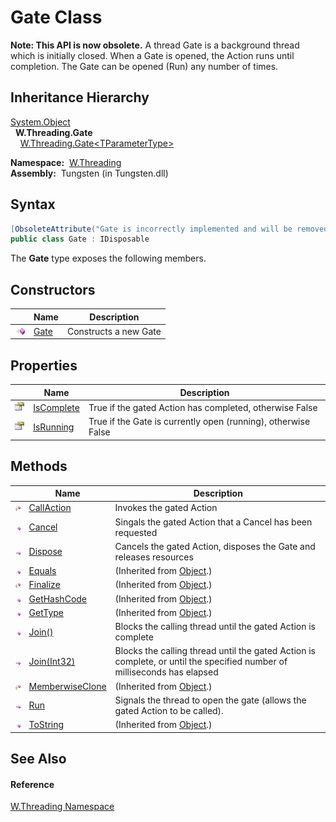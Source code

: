 Gate Class
==========
   

**Note: This API is now obsolete.**
A thread Gate is a background thread which is initially closed. When a Gate is opened, the Action runs until completion. The Gate can be opened (Run) any number of times.


Inheritance Hierarchy
---------------------
[System.Object][1]  
  **W.Threading.Gate**  
    [W.Threading.Gate&lt;TParameterType>][2]  

  **Namespace:**  [W.Threading][3]  
  **Assembly:**  Tungsten (in Tungsten.dll)

Syntax
------

```csharp
[ObsoleteAttribute("Gate is incorrectly implemented and will be removed at a later date.  Please use ThreadMethod instead.")]
public class Gate : IDisposable
```

The **Gate** type exposes the following members.


Constructors
------------

                 | Name      | Description           
---------------- | --------- | --------------------- 
![Public method] | [Gate][4] | Constructs a new Gate 


Properties
----------

                   | Name            | Description                                                   
------------------ | --------------- | ------------------------------------------------------------- 
![Public property] | [IsComplete][5] | True if the gated Action has completed, otherwise False       
![Public property] | [IsRunning][6]  | True if the Gate is currently open (running), otherwise False 


Methods
-------

                    | Name                  | Description                                                                                                             
------------------- | --------------------- | ----------------------------------------------------------------------------------------------------------------------- 
![Protected method] | [CallAction][7]       | Invokes the gated Action                                                                                                
![Public method]    | [Cancel][8]           | Singals the gated Action that a Cancel has been requested                                                               
![Public method]    | [Dispose][9]          | Cancels the gated Action, disposes the Gate and releases resources                                                      
![Public method]    | [Equals][10]          | (Inherited from [Object][1].)                                                                                           
![Protected method] | [Finalize][11]        | (Inherited from [Object][1].)                                                                                           
![Public method]    | [GetHashCode][12]     | (Inherited from [Object][1].)                                                                                           
![Public method]    | [GetType][13]         | (Inherited from [Object][1].)                                                                                           
![Public method]    | [Join()][14]          | Blocks the calling thread until the gated Action is complete                                                            
![Public method]    | [Join(Int32)][15]     | Blocks the calling thread until the gated Action is complete, or until the specified number of milliseconds has elapsed 
![Protected method] | [MemberwiseClone][16] | (Inherited from [Object][1].)                                                                                           
![Public method]    | [Run][17]             | Signals the thread to open the gate (allows the gated Action to be called).                                             
![Public method]    | [ToString][18]        | (Inherited from [Object][1].)                                                                                           


See Also
--------

#### Reference
[W.Threading Namespace][3]  

[1]: http://msdn.microsoft.com/en-us/library/e5kfa45b
[2]: ../Gate_1/README.md
[3]: ../README.md
[4]: _ctor.md
[5]: IsComplete.md
[6]: IsRunning.md
[7]: CallAction.md
[8]: Cancel.md
[9]: Dispose.md
[10]: http://msdn.microsoft.com/en-us/library/bsc2ak47
[11]: http://msdn.microsoft.com/en-us/library/4k87zsw7
[12]: http://msdn.microsoft.com/en-us/library/zdee4b3y
[13]: http://msdn.microsoft.com/en-us/library/dfwy45w9
[14]: Join.md
[15]: Join_1.md
[16]: http://msdn.microsoft.com/en-us/library/57ctke0a
[17]: Run.md
[18]: http://msdn.microsoft.com/en-us/library/7bxwbwt2
[Public method]: ../../_icons/pubmethod.gif "Public method"
[Public property]: ../../_icons/pubproperty.gif "Public property"
[Protected method]: ../../_icons/protmethod.gif "Protected method"